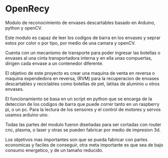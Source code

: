 # OpenRecy

Modulo de reconocimiento de envases descartables basado en Arduino, python y openCV.

Este modulo es capaz de leer los codigos de barra en los envases y seprar estos por color o por tipo, por medio de una camara y openCV. 

Cuenta con un mecanismo de transporte para poder ingresar las botellas o envases al una cinta transportadora interna y en ella unas compuertas, dirigen cada envase a un contenedor diferente. 

El objetivo de este proyecto es crear una maquina de venta en reversa o maquina expendedora en reversa, (RVM) para la recuperacion de envases descartables y reciclables como botellas de pet, latitas de aluminio u otros envases. 

El funcionamiento se basa en un script en python que se encarga de la deteccion de los codigos de barra que puede correr tanto en un raspberry pi, o un pc. Para la lectura de los sensores y el control de motores y servos usamos arduino uno. 

Todas las partes del modulo fueron diseñadas para ser cortadas con router cnc, plasma, o laser y otras se pueden fabricar por medio de impresion 3d. 

Los objetivos mas importantes son que se pueda fabricar con partes economicas y faciles de conseguir, otra meta importante es que sea de bajo consumo energetico, y de un tamaño reducido. 

